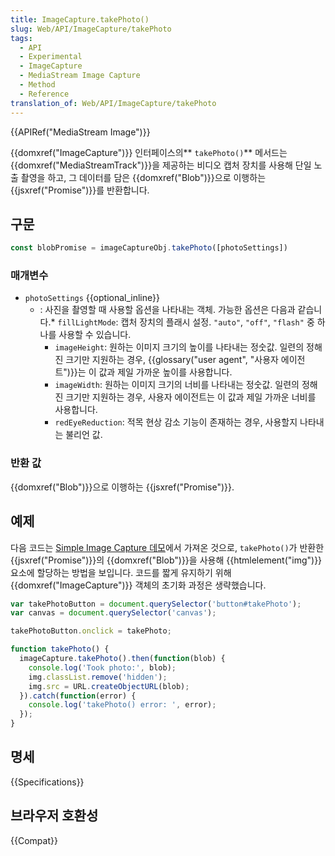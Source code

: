 ```yaml
---
title: ImageCapture.takePhoto()
slug: Web/API/ImageCapture/takePhoto
tags:
  - API
  - Experimental
  - ImageCapture
  - MediaStream Image Capture
  - Method
  - Reference
translation_of: Web/API/ImageCapture/takePhoto
---
```


{{APIRef("MediaStream Image")}}

{{domxref("ImageCapture")}} 인터페이스의** `takePhoto()`** 메서드는 {{domxref("MediaStreamTrack")}}을 제공하는 비디오 캡처 장치를 사용해 단일 노출 촬영을 하고, 그 데이터를 담은 {{domxref("Blob")}}으로 이행하는 {{jsxref("Promise")}}를 반환합니다.

## 구문

```js
const blobPromise = imageCaptureObj.takePhoto([photoSettings])
```

### 매개변수

- `photoSettings` {{optional_inline}}
  - : 사진을 촬영할 때 사용할 옵션을 나타내는 객체. 가능한 옵션은 다음과 같습니다.\* `fillLightMode`: 캡처 장치의 플래시 설정. `"auto"`, `"off"`, `"flash"` 중 하나를 사용할 수 있습니다.
    - `imageHeight`: 원하는 이미지 크기의 높이를 나타내는 정숫값. 일련의 정해진 크기만 지원하는 경우, {{glossary("user agent", "사용자 에이전트")}}는 이 값과 제일 가까운 높이를 사용합니다.
    - `imageWidth`: 원하는 이미지 크기의 너비를 나타내는 정숫값. 일련의 정해진 크기만 지원하는 경우, 사용자 에이전트는 이 값과 제일 가까운 너비를 사용합니다.
    - `redEyeReduction`: 적목 현상 감소 기능이 존재하는 경우, 사용할지 나타내는 불리언 값.

### 반환 값

{{domxref("Blob")}}으로 이행하는 {{jsxref("Promise")}}.

## 예제

다음 코드는 [Simple Image Capture 데모](https://simpl.info/imagecapture/)에서 가져온 것으로, `takePhoto()`가 반환한 {{jsxref("Promise")}}의 {{domxref("Blob")}}을 사용해 {{htmlelement("img")}} 요소에 할당하는 방법을 보입니다. 코드를 짧게 유지하기 위해 {{domxref("ImageCapture")}} 객체의 초기화 과정은 생략했습니다.

```js
var takePhotoButton = document.querySelector('button#takePhoto');
var canvas = document.querySelector('canvas');

takePhotoButton.onclick = takePhoto;

function takePhoto() {
  imageCapture.takePhoto().then(function(blob) {
    console.log('Took photo:', blob);
    img.classList.remove('hidden');
    img.src = URL.createObjectURL(blob);
  }).catch(function(error) {
    console.log('takePhoto() error: ', error);
  });
}
```

## 명세

{{Specifications}}

## 브라우저 호환성

{{Compat}}
